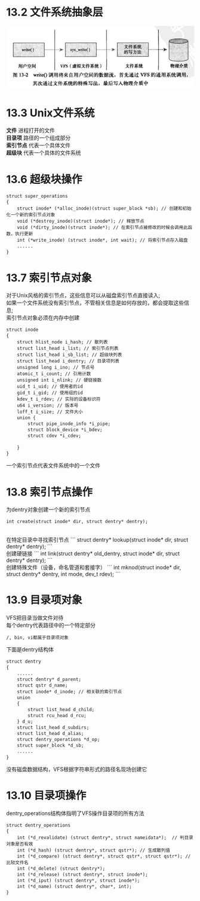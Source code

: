 # 13.2 文件系统抽象层
![](https://github.com/qianyuqiao/Linux/blob/master/img/VFS1.JPG)

# 13.3 Unix文件系统
**文件** 进程打开的文件</br>
**目录项** 路径的一个组成部分</br>
**索引节点** 代表一个具体文件</br>
**超级块** 代表一个具体的文件系统</br>

# 13.6 超级块操作
```
struct super_operations
{
    struct inode* (*alloc_inode)(struct super_block *sb); // 创建和初始化一个新的索引节点对象
    void (*destroy_inode)(struct inode*); // 释放节点
    void (*dirty_inode)(struct inode*); // 在索引节点被修改的时候会调用此函数，执行更新
    int (*write_inode) (struct inode*, int wait); // 将索引节点存入磁盘
    ......
}
```

# 13.7 索引节点对象
对于Unix风格的索引节点，这些信息可以从磁盘索引节点直接读入;</br>
如果一个文件系统没有索引节点，不管相关信息是如何存放的，都会提取这些信息;</br>
索引节点对象必须在内存中创建

```
struct inode
{
    struct hlist_node i_hash; // 散列表
    struct list_head i_list; // 索引节点列表
    struct list_head i_sb_list; // 超级块列表
    struct list_head i_dentry; // 目录项列表
    unsigned long i_ino; // 节点号
    atomic_t i_count; // 引用计数
    unsigned int i_nlink; // 硬链接数
    uid_t i_uid; // 使用者的id
    gid_t i_gid; // 使用组的id
    kdev_t i_rdev; // 实际的设备标识符
    u64 i_version; // 版本号
    loff_t i_size; // 文件大小
    union {
        struct pipe_inode_info *i_pipe;
        struct block_device *i_bdev;
        struct cdev *i_cdev;
    
    }
}
```
一个索引节点代表文件系统中的一个文件

# 13.8 索引节点操作
为dentry对象创建一个新的索引节点
```
int create(struct inode* dir, struct dentry* dentry);
```
<br>
在特定目录中寻找索引节点
```
struct dentry*  lookup(struct inode* dir, struct dentry* dentry);
```
<br>
创建硬链接
```
int link(struct dentry* old_dentry,
        struct inode* dir, 
        struct dentry* dentry);
```
<br>
创建特殊文件（设备，命名管道和套接字）
```
int mknod(struct inode* dir,
            struct dentry* dentry,
            int mode, dev_t rdev);
```

# 13.9 目录项对象
VFS把目录当做文件对待<br>
每个dentry代表路径中的一个特定部分
```
/, bin, vi都属于目录项对象
```
下面是dentry结构体
```
struct dentry
{
    ......
    struct dentry* d_parent;
    struct qstr d_name;
    struct inode* d_inode; // 相关联的索引节点
    union
    {
        struct list_head d_child;
        struct rcu_head d_rcu;
    } d_u;
    struct list_head d_subdirs;
    struct list_head d_alias;
    struct dentry_operations *d_op;
    struct super_block *d_sb;
    ......
}
```
没有磁盘数据结构，VFS根据字符串形式的路径名现场创建它

# 13.10 目录项操作
dentry_operations结构体指明了VFS操作目录项的所有方法
```
struct dentry_operations
{
    int (*d_revalidate) (struct dentry*, struct nameidata*);  // 判目录对象是否有效
    int (*d_hash) (struct dentry*, struct qstr*); // 生成散列值
    int (*d_compare) (struct dentry*, struct qstr*, struct qstr*); // 比较文件名
    int (*d_delete) (struct dentry*);
    int (*d_release) (struct dentry*, struct inode*);
    int (*d_iput) (struct dentry*, struct inode*);
    int (*d_name) (struct dentry*, char*, int);
}
```
